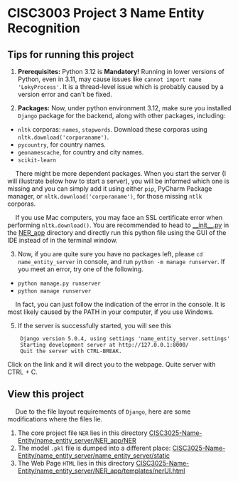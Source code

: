 # CISC3003 Project 3 Name Entity Recognition
## Tips for running this project
1. **Prerequisites:** Python 3.12 is **Mandatory!** Running in lower versions of Python, even in 3.11, may cause issues like 
`cannot import name 'LokyProcess'`. It is a thread-level issue which is probably caused by a version error and can't be fixed.

2. **Packages:** Now, under python environment 3.12, make sure you installed `Django` package for the backend, 
along with other packages, including: 

- `nltk` corporas: `names`, `stopwords`. Download these corporas using `nltk.download('corporaname')`.
- `pycountry`, for country names.
- `geonamescache`, for country and city names.
- `scikit-learn`

&emsp; There might be more dependent packages. When you start the server (I will illustrate below how to start a server), 
you will be informed which one is missing and you can simply add it using either `pip`, PyCharm Package manager, or 
`nltk.download('corporaname')`, for those missing `ntlk` corporas.

&emsp; If you use Mac computers, you may face an SSL certificate error when performing `nltk.download()`. You are 
recommended to head to [\_\_init\_\_.py](name_entity_server/NER_app/__init__.py) in the [NER_app](name_entity_server/NER_app) directory and directly run this python file using 
the GUI of the IDE instead of in the terminal window.

3. Now, if you are quite sure you have no packages left, please `cd name_entity_server` in console, and run `python -m manage runserver`. If you meet an error, try one of the following.

- `python manage.py runserver`
- `python manage runserver`

&emsp; In fact, you can just follow the indication of the error in the console. It is most likely caused by the PATH in your computer, if you use Windows.

5. If the server is successfully started, you will see this
```console
    Django version 5.0.4, using settings 'name_entity_server.settings'
    Starting development server at http://127.0.0.1:8000/
    Quit the server with CTRL-BREAK.
```
Click on the link and it will direct you to the webpage. Quite server with CTRL + C.

## View this project
&emsp; Due to the file layout requirements of `Django`, here are some modifications where the files lie.
1. The core project file `NER` lies in this directory [CISC3025-Name-Entity/name_entity_server/NER_app/NER](./name_entity_server/NER_app/NER)
2. The model `.pkl` file is dumped into a different place: [CISC3025-Name-Entity/name_entity_server/name_entity_server/static](./name_entity_server/name_entity_server/static)
3. The Web Page `HTML` lies in this directory [CISC3025-Name-Entity/name_entity_server/NER_app/templates/nerUI.html](./name_entity_server/NER_app/templates/nerUI.html)